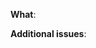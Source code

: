 <!-- What changes are being made? (What issue is being addressed here?) -->
**What**:

<!-- Are there any upstream issues or separate issues you need to reference? -->
**Additional issues**:
